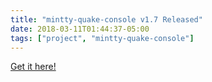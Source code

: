 ```yaml
---
title: "mintty-quake-console v1.7 Released"
date: 2018-03-11T01:44:37-05:00
tags: ["project", "mintty-quake-console"]
---
```


[Get it here!](https://github.com/lonepie/mintty-quake-console/releases)